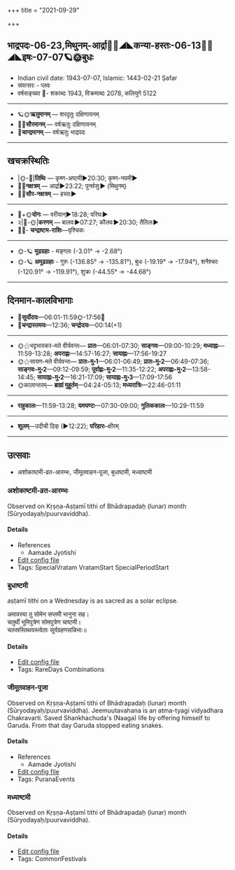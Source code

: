 +++
title = "2021-09-29"

+++
## भाद्रपदः-06-23,मिथुनम्-आर्द्रा🌛🌌◢◣कन्या-हस्तः-06-13🌌🌞◢◣इषः-07-07🪐🌞बुधः
- Indian civil date: 1943-07-07, Islamic: 1443-02-21 Ṣafar
- संवत्सरः - प्लवः
- वर्षसङ्ख्या 🌛- शकाब्दः 1943, विक्रमाब्दः 2078, कलियुगे 5122
___________________
- 🪐🌞**ऋतुमानम्** — शरदृतुः दक्षिणायनम्
- 🌌🌞**सौरमानम्** — वर्षऋतुः दक्षिणायनम्
- 🌛**चान्द्रमानम्** — वर्षऋतुः भाद्रपदः
___________________


## खचक्रस्थितिः
- |🌞-🌛|**तिथिः** — कृष्ण-अष्टमी►20:30; कृष्ण-नवमी►  
- 🌌🌛**नक्षत्रम्** — आर्द्रा►23:22; पुनर्वसुः► (मिथुनम्)  
- 🌌🌞**सौर-नक्षत्रम्** — हस्तः►  
___________________
- 🌛+🌞**योगः** — वरीयान्►18:28; परिघः►  
- २|🌛-🌞|**करणम्** — बालवः►07:27; कौलवः►20:30; तैतिलः►  
- 🌌🌛- **चन्द्राष्टम-राशिः**—वृश्चिकः  
___________________
- 🌞-🪐 **मूढग्रहाः** - मङ्गलः (-3.01° → -2.68°)
- 🌞-🪐 **अमूढग्रहाः** - गुरुः (-136.85° → -135.81°), बुधः (-19.19° → -17.94°), शनैश्चरः (-120.91° → -119.91°), शुक्रः (-44.55° → -44.68°)
___________________


## दिनमान-कालविभागाः
- 🌅**सूर्योदयः**—06:01-11:59🌞️-17:56🌇  
- 🌛**चन्द्रास्तमयः**—12:36; **चन्द्रोदयः**—00:14(+1)  
___________________
- 🌞⚝भट्टभास्कर-मते वीर्यवन्तः— **प्रातः**—06:01-07:30; **साङ्गवः**—09:00-10:29; **मध्याह्नः**—11:59-13:28; **अपराह्णः**—14:57-16:27; **सायाह्नः**—17:56-19:27  
- 🌞⚝सायण-मते वीर्यवन्तः— **प्रातः-मु॰1**—06:01-06:49; **प्रातः-मु॰2**—06:49-07:36; **साङ्गवः-मु॰2**—09:12-09:59; **पूर्वाह्णः-मु॰2**—11:35-12:22; **अपराह्णः-मु॰2**—13:58-14:45; **सायाह्नः-मु॰2**—16:21-17:09; **सायाह्नः-मु॰3**—17:09-17:56  
- 🌞कालान्तरम्— **ब्राह्मं मुहूर्तम्**—04:24-05:13; **मध्यरात्रिः**—22:46-01:11  
___________________
- **राहुकालः**—11:59-13:28; **यमघण्टः**—07:30-09:00; **गुलिककालः**—10:29-11:59  
___________________
- **शूलम्**—उदीची दिक् (►12:22); **परिहारः**–क्षीरम्  
___________________

## उत्सवाः
- अशोकाष्टमी-व्रत-आरम्भः, जीमूतवाहन-पूजा, बुधाष्टमी, मध्याष्टमी
### अशोकाष्टमी-व्रत-आरम्भः

Observed on Kṛṣṇa-Aṣṭamī tithi of Bhādrapadaḥ (lunar) month (Sūryodayaḥ/puurvaviddha). 

#### Details
- References
  - Aamade Jyotishi
- [Edit config file](https://github.com/jyotisham/adyatithi/tree/master/general/lunar_month/tithi/06/23/azOkASTamI-vrata-ArambhaH.toml)
- Tags: SpecialVratam VratamStart SpecialPeriodStart


### बुधाष्टमी

aṣṭamī tithi on a Wednesday is as sacred as a solar eclipse.

अमावस्या तु सोमेन सप्तमी भानुना सह।  
चतुर्थी भूमिपुत्रेण सोमपुत्रेण चाष्टमी।  
चतस्रस्तिथयस्त्वेताः सूर्यग्रहणसन्निभाः॥



#### Details
- [Edit config file](https://github.com/jyotisham/adyatithi/tree/master/time_focus/tithi-vara-combinations/description_only/budhASTamI.toml)
- Tags: RareDays Combinations


### जीमूतवाहन-पूजा

Observed on Kṛṣṇa-Aṣṭamī tithi of Bhādrapadaḥ (lunar) month (Sūryodayaḥ/puurvaviddha). Jeemuutavahana is an atma-tyagi vidyadhara Chakravarti. Saved Shankhachuda's (Naaga) life by offering himself to Garuda. From that day Garuda stopped eating snakes.

#### Details
- References
  - Aamade Jyotishi
- [Edit config file](https://github.com/jyotisham/adyatithi/tree/master/general/lunar_month/tithi/06/23/jImUtavAhana-pUjA~1.toml)
- Tags: PuranaEvents


### मध्याष्टमी

Observed on Kṛṣṇa-Aṣṭamī tithi of Bhādrapadaḥ (lunar) month (Sūryodayaḥ/puurvaviddha). 

#### Details
- [Edit config file](https://github.com/jyotisham/adyatithi/tree/master/general/lunar_month/tithi/06/23/madhyASTamI.toml)
- Tags: CommonFestivals


